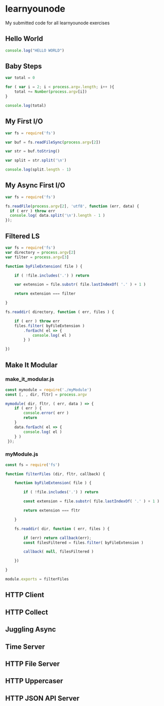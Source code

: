 # learnyounode
My submitted code for all learnyounode exercises

## Hello World
```javascript
console.log("HELLO WORLD")
```

## Baby Steps
```javascript
var total = 0

for ( var i = 2; i < process.argv.length; i++ ){
    total += Number(process.argv[i])
}

console.log(total)
```

## My First I/O
```javascript
var fs = require('fs')

var buf = fs.readFileSync(process.argv[2])

var str = buf.toString()

var split = str.split('\n')

console.log(split.length - 1)
```

## My Async First I/O
```javascript
var fs = require('fs')

fs.readFile(process.argv[2], 'utf8', function (err, data) {
  if ( err ) throw err
  console.log( data.split('\n').length - 1 )
});
```

## Filtered LS
```javascript
var fs = require('fs')
var directory = process.argv[2]
var filter = process.argv[3]

function byFileExtension( file ) {

    if ( !file.includes('.') ) return

    var extension = file.substr( file.lastIndexOf( '.' ) + 1 )

    return extension === filter

}

fs.readdir( directory, function ( err, files ) {

    if ( err ) throw err
    files.filter( byFileExtension )
        .forEach( el => {
            console.log( el )
        } )

})
```

## Make It Modular

### make_it_modular.js
```javascript
const mymodule = require('./myModule')
const [, , dir, fltr] = process.argv

mymodule( dir, fltr, ( err, data ) => {
    if ( err ) {
        console.error( err )
        return
    }
    data.forEach( el => {
        console.log( el )
    } )
 });
```

### myModule.js
```javascript
const fs = require('fs')

function filterFiles (dir, fltr, callback) {

    function byFileExtension( file ) {

        if ( !file.includes('.') ) return

        const extension = file.substr( file.lastIndexOf( '.' ) + 1 )

        return extension === fltr

    }

    fs.readdir( dir, function ( err, files ) {

        if (err) return callback(err);
        const filesFiltered = files.filter( byFileExtension )

        callback( null, filesFiltered )

    })

}

module.exports = filterFiles
```

## HTTP Client

## HTTP Collect

## Juggling Async

## Time Server

## HTTP File Server

## HTTP Uppercaser

## HTTP JSON API Server
